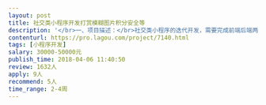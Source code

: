 ```yaml
---                
layout: post       
title: 社交类小程序开发打赏模糊图片积分安全等           
description: '</br>一、项目描述：</br>社交类小程序的迭代开发，需要完成前端后端两个部分，涉及在线支付，对后台安全要求高</br></br>二、主要功能点：</br>在线支付，模糊图片，排行，指定分享，积分，交互，配合后台算法等</br></br>三、可参考产品：</br>给赞，攒多多商城</br></br>四、人员要求：</br>1.根据已有需求文档进行开发</br>2.有超过10年开发经验团队，精通PHP和JAVA</br>3.有构建网络安全能力</br>4.高强度开发</br>5.有良好的契约精神及沟通能力</br>6.有小程序隐藏审核的经验</br>'     
contenturl: https://pro.lagou.com/project/7140.html      
tags: [小程序开发]            
salary: 30000-50000元          
publish_time: 2018-04-06 11:40:50         
review: 1632人                   
apply: 9人                   
recommend: 5人                   
time_range: 2-4周              
---                 
```

